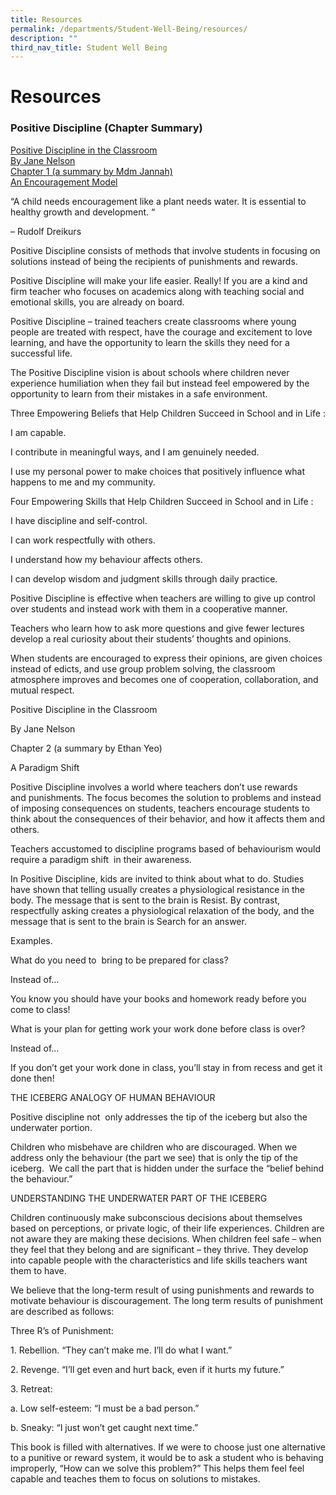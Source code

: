 ```yaml
---
title: Resources
permalink: /departments/Student-Well-Being/resources/
description: ""
third_nav_title: Student Well Being
---
```

# Resources

### Positive Discipline (Chapter Summary)


<u>Positive Discipline in the Classroom<br>By Jane Nelson<br>Chapter 1 (a summary by Mdm Jannah)<br>An Encouragement Model</u>

  

“A child needs encouragement like a plant needs water. It is essential to healthy growth and development. “

– Rudolf Dreikurs

  

Positive Discipline consists of methods that involve students in focusing on solutions instead of being the recipients of punishments and rewards. 

  

Positive Discipline will make your life easier. Really! If you are a kind and firm teacher who focuses on academics along with teaching social and emotional skills, you are already on board.

  

Positive Discipline – trained teachers create classrooms where young people are treated with respect, have the courage and excitement to love learning, and have the opportunity to learn the skills they need for a successful life.

  

The Positive Discipline vision is about schools where children never experience humiliation when they fail but instead feel empowered by the opportunity to learn from their mistakes in a safe environment.

  

Three Empowering Beliefs that Help Children Succeed in School and in Life :

I am capable.

I contribute in meaningful ways, and I am genuinely needed.

I use my personal power to make choices that positively influence what happens to me and my community.

  

  

Four Empowering Skills that Help Children Succeed in School and in Life :

I have discipline and self-control.

I can work respectfully with others.

I understand how my behaviour affects others.

I can develop wisdom and judgment skills through daily practice.

  

Positive Discipline is effective when teachers are willing to give up control over students and instead work with them in a cooperative manner. 

  

Teachers who learn how to ask more questions and give fewer lectures develop a real curiosity about their students’ thoughts and opinions.

  

When students are encouraged to express their opinions, are given choices instead of edicts, and use group problem solving, the classroom atmosphere improves and becomes one of cooperation, collaboration, and mutual respect.

  

Positive Discipline in the Classroom

By Jane Nelson

Chapter 2 (a summary by Ethan Yeo)

A Paradigm Shift

  

Positive Discipline involves a world where teachers don’t use rewards and punishments. The focus becomes the solution to problems and instead of imposing consequences on students, teachers encourage students to think about the consequences of their behavior, and how it affects them and others.

Teachers accustomed to discipline programs based of behaviourism would require a paradigm shift  in their awareness.

In Positive Discipline, kids are invited to think about what to do. Studies have shown that telling usually creates a physiological resistance in the body. The message that is sent to the brain is Resist. By contrast, respectfully asking creates a physiological relaxation of the body, and the message that is sent to the brain is Search for an answer.

  

Examples.

What do you need to  bring to be prepared for class?

Instead of…

You know you should have your books and homework ready before you come to class!

  

What is your plan for getting work your work done before class is over?

Instead of… 

If you don’t get your work done in class, you’ll stay in from recess and get it done then!

  

THE ICEBERG ANALOGY OF HUMAN BEHAVIOUR

Positive discipline not  only addresses the tip of the iceberg but also the underwater portion.

Children who misbehave are children who are discouraged. When we address only the behaviour (the part we see) that is only the tip of the iceberg.  We call the part that is hidden under the surface the “belief behind the behaviour.”

  

UNDERSTANDING THE UNDERWATER PART OF THE ICEBERG

Children continuously make subconscious decisions about themselves based on perceptions, or private logic, of their life experiences. Children are not aware they are making these decisions. When children feel safe – when they feel that they belong and are significant – they thrive. They develop into capable people with the characteristics and life skills teachers want them to have.

We believe that the long-term result of using punishments and rewards to motivate behaviour is discouragement. The long term results of punishment are described as follows:

  

Three R’s of Punishment:

1\. Rebellion. “They can’t make me. I’ll do what I want.”

2\. Revenge. “I’ll get even and hurt back, even if it hurts my future.”

3\. Retreat:

a. Low self-esteem: “I must be a bad person.”

b. Sneaky: “I just won’t get caught next time.”


This book is filled with alternatives. If we were to choose just one alternative to a punitive or reward system, it would be to ask a student who is behaving improperly, “How can we solve this problem?” This helps them feel feel capable and teaches them to focus on solutions to mistakes.